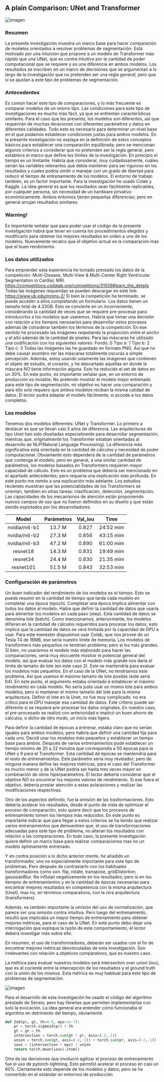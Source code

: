 ## A plain Comparison: UNet and Transformer

![imagen](images/output-nvidia-mit-b3.png)

### Resumen

La presente investigación muestra un marco base para hacer comparación de modelos orientados a resolver problemas de segmentación. Está motivado por una intuición que propone a un modelo de Transformer más rápido que una UNet, que es contra intuitivo por la cantidad de poder computacional que se requiere y es una diferencia en ambos modelos. 
Los resultados se inscriben en un marco de decisiones que se argumentan a lo largo de la investigación que no pretenden ser una regla general; pero que sí se ajustan a este tipo de problemas de segmentación.

### Antecedentes

Es común hacer este tipo de comparaciones, y lo más frecuente es comparar modelos de un mismo tipo. Las condiciones para este tipo de investigaciones es mucho más fácil, ya que se enfrentan características similares. Para el caso que les presento, los modelos son diferentes, así que requerirán de muchas iteraciones con diferentes parámetros y datos en diferentes calidades. Todo esto es necesario para determinar un nivel base en el que podamos establecer condiciones justas para ambos modelos.
En la presente investigación no explaya en la definición de estos conceptos básicos para establecer una comparación equilibrada; pero se mencionan algunos criterios a considerar que no pretenden ser la regla general, pero establece el marco que define los límites de la investigación.
En principio el tiempo es un limitante. Habría que considerar, muy cuidadosamente, cuáles serían las variables relevantes que debía mantener para ser riguroso en los resultados y cuales podría omitir o manejar con un grado de libertad para reducir el tiempo de entrenamiento de los modelos. 
El entorno de trabajo también, es un factor importante. Para la investigación he usado Colab y Kaggle. La idea general es que los resultados sean fácilmente replicables, por cualquier persona, sin necesidad de un hardware privativo económicamente.  Ambos entornos tienen pequeñas diferencias; pero en general arrojan resultados similares.

### Warning!

Es importante señalar que para poder usar el código de la presente investigación habrá que tener en cuenta los procedimientos elegidos y modificarlo para obtener los mejores resultados en orden a uno de los modelos. Nuevamente recalco que el objetivo actual es la comparación más que el buen rendimiento. 

### Los datos utilizados

Para emprender esta experiencia he tomado prestado los datos de la competición: Multi-Disease, Multi-View & Multi-Center Right Ventricular Segmentation in Cardiac MRI. 
https://competitions.codalab.org/competitions/31559#learn_the_details
Todas las imágenes requeridas se pueden descargar en este link:
https://www.ub.edu/mnms-2/
Si bien la competición ha terminado, se puede acceder a ellos completando un formulario. Los datos tienen un tamaño total de 4.33GB. Esto se convierte en un inconveniente, considerando la cantidad de veces que se requiere pre-procesar para introducirlos a los modelos que usaremos. Habría que tomar una decisión con relación a los tiempos necesarios para desarrollar estos procesos además de considerar también los términos de la competición. 
En ese sentido he procesado las imágenes respetando la proporción entre el ancho y el alto además de la cantidad de píxeles. Para las máscaras he utilizado una codificación con los siguientes valores:
Fondo: 0
Tipo a: 1
Tipo b: 2
Tipo c: 3
Todas las imágenes las he guardado en formato PNG. Así que no debe causar asombro ver las máscaras totalmente oscuras a simple percepción. Además, estoy usando solamente las imágenes que contienen el objeto de estudio, el corazón, y he descartado aquellas en donde la máscara NO tiene información alguna. Esto ha reducido el set de datos en un 30%. En este punto, es importante señalar que, en un entorno de producción es inviable. No pretendo mostrar el modelo mejor entrenado para este tipo de segmentación, mi objetivo es hacer una comparación y para ello solo requiero que ambos modelos reciban la misma calidad de datos. El lector podrá adaptar el modelo fácilmente, si accede a los datos completos.  


### Los modelos

Tenemos dos modelos diferentes: UNet y Transformer. Lo primero a destacar es que se llevan casi 5 años de diferencia. Las arquitecturas  de tipo Unet han sido diseñadas especialmente para desarrollar segmentación, mientras que, originalmente los Transformer estaban orientadas al desarrollo de NLP(Natural Language Processing).
La diferencia más significativa está orientada en la cantidad de cálculos y necesidad de poder computacional. Obviamente esto dependerá de la cantidad de parámetros que contenga el modelo; pero en general, a una similar cantidad de parámetros, los modelos basados en Transformers requieren mayor capacidad de cálculo. Esto es un problema que debería ser mencionado en el apartado antecedentes; pero requería una explicación más profunda. En este punto me remito a una explicación más adelante.
Los estudios recientes muestran que las potencialidades de los Transformers se orientan, también en otras tareas: clasificación, detección, segmentación. Las capacidades de los mecanismos de atención están proponiendo nuevos campos de uso que no fueron definidos en su diseño y que están siendo explotados por los desarrolladores.

|   __Model__   | __Parámetros__  |   __Val_iou__   |     __Time__    |
|:-------------:|:---------------:|:---------------:|:---------------:|
| nvidia/mit-b1 | 13.7 M          | 0.827           | 24:52 mim       |
| nvidia/mit-b2 | 27.3 M          | 0.856           | 43:15 mim       |
| nvidia/mit-b3 | 47.2 M          | 0.890           | 61:00 mim       |
| resnet18      | 14.3 M          | 0.831           | 19:49 mim       |
| resnet34      | 24.4 M          | 0.830           | 21:35 mim       |
| resnet101     | 51.5 M          | 0.843           | 32:53 mim       |

### Configuración de parámetros

Un buen indicador del rendimiento de los modelos es el tiempo. Esto se puede resumir en la cantidad de tiempo que tarda cada modelo en completar una época (epoch). Completar una época implica alimentar con todos los datos al modelo. Había que definir la cantidad de datos que usaría para alimentar los modelos en cada paso (step). Esta cantidad de datos se denomina lote (batch). Como mencionamos, anteriormente, los modelos difieren en la cantidad de cálculos requeridos para procesar los datos, esto implica que la cantidad de datos se verá limitada por la capacidad de GPU a usar. Para este menester dispusimos usar Colab, que nos provee de un Tesla T4 de 16MB, ese sería nuestro límite de memoria. Los modelos de transformers más pequeños no tendrían problema; pero si los más grandes. Si bien, no usaríamos el modelo más elaborado para hacer las comparaciones, sería muy elocuente mostrar el potencial general del modelo, así que evaluar los datos con el modelo más grande nos daría el límite de tamaño de lote (en este caso 2). Este se mantendría para evaluar los modelos más pequeños. En el caso de la UNet, no tendríamos este problema. Así que usamos el máximo tamaño de lote posible (este sería 64).
En este punto, el argumento estaba orientado a establecer el máximo rendimiento en cada modelo. No sería justo usar un mismo lote para ambos modelos; pero sí mantener el mismo tamaño del lote para la misma arquitectura. Definir el lote en la Unet, no fue muy complicado. no era crítico para el GPU manejar esa cantidad de datos. Este criterio puede ser diferente si se requiere pre-procesar los datos originales. En nuestro caso, el pre-procesado se realizó con anterioridad e implicó un buen ahorro de cálculos, o dicho de otro modo, un inicio más ligero.

Para definir la cantidad de épocas a entrenar, estaba claro que no serían iguales para ambos modelos; pero habría que definir una cantidad fija para cada uno. Decidí usar los modelos más pequeños y establecer un tiempo base para ambos. Después de varios entrenamientos pude establecer un tiempo mínimo de 20 a 22 minutos que correspondía a 50 épocas para la UNet y 9 para el Transformer. Esta cantidad de épocas se mantendría para el resto de entrenamientos. Este parámetro sería muy revelador; pero de ninguna manera define las mejores métricas, para el caso del Transformer es mucho menor y de la UNet podría ser hasta tres veces mayor en combinación de otros hiperparámetros. El lector debería considerar que el objetivo NO es encontrar los mejores valores de rendimiento. Si ese fuera el objetivo, debería prestar atención a estas aclaraciones y realizar las modificaciones respectivas.

Otro de los aspectos definido, fue la omisión de las trasformaciones. Esto debería acelerar los resultados, desde el punto de vista de optimizar el proceso de comparación, esto quiere decir que los procesos de entrenamiento tomen los tiempos más reducidos. En este punto es importante indicar que para llegar a estos criterios se ha tenido que realizar varios entrenamientos que demuestren que, el uso de transformaciones adecuadas para este tipo de problema, no alteran los resultados con relación a las comparaciones. En todo caso, la presente investigación quiere definir un marco base para realizar comparaciones mas no un modelo óptimamente entrenado.

Y en contra posición a lo dicho anterior mente, he añadido un transformador, uno no especialmente importante para este tipo de problemas. Pero después de contrastarlo con los habituales transformadores como son: flip, rotate, transpose, gridDistortion, gaussianBlur. No influían negativamente en los resultados; pero si en los tiempos de entrenamientos y en la cantidad de épocas necesarias para encontrar mejores resultados en competencia con la misma arquitectura (Unet), mas no, en términos comparativos, con la otra arquitectura (transformers).

Además, es también importante la omisión del uso de normalización, que parece ser una omisión contra intuitiva. Pero luego del entrenamiento, resultó que implicaba un mayor tiempo de entrenamiento para obtener mejores métricas, para el caso de la UNet. En este punto debo dejar una interrogación que explique la razón de este comportamiento, el lector deberá investigar más sobre ello.

En resumen, el uso de transformadores, deberán ser usados con el fin de encontrar mejores métricas desvinculadas de esta investigación. Son irrelevantes con relación a objetivos comparativos, que es nuestro caso.

La métrica para evaluar nuestros modelos será intersection over union (iou), que es el cociente entre la intercepción de los resultados y el ground truth con la unión de los mismos. Esta métrica es muy habitual para este tipo de problemas de segmentación. 

![imagen](images/iou.png)

Para el desarrollo de esta investigación he usado el código del algoritmo prestado de Sensio; pero hay librerías que permiten implementarlas con solo la evocación. La idea general era entender cómo funcionaba el algoritmo en detrimento del tiempo, obviamente. 

```python
def IoU(pr, gt, th=0.5, eps=1e-7):
    pr = torch.sigmoid(pr) > th
    gt = gt > th
    intersection = torch.sum(gt * pr, axis=(-2,-1))
    union = torch.sum(gt, axis=(-2,-1)) + torch.sum(pr, axis=(-2,-1)) - intersection + eps
    ious = (intersection + eps) / union
    return torch.mean(ious).item()
```

Otra de las decisiones que involucró agilizar el proceso de entrenamiento fue el uso de pytorch-lightning. Esto permitió acelerar el proceso en casi un 60%. Ciertamente esto depende de los modelos y datos; pero se ha convertido en el estándar en entornos de producción.

###
###
###
###
